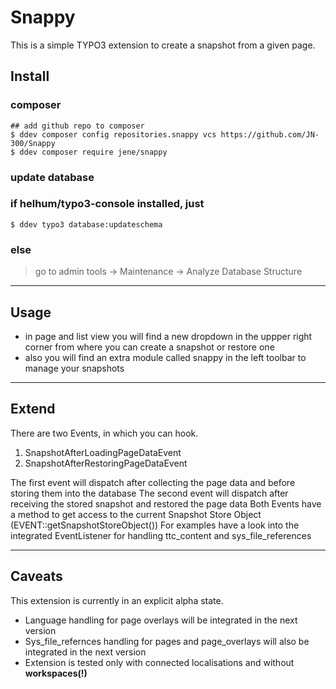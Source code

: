 # Snappy
This is a simple TYPO3 extension to create a snapshot from a given page.


## Install

### composer
```console 
## add github repo to composer
$ ddev composer config repositories.snappy vcs https://github.com/JN-300/Snappy
$ ddev composer require jene/snappy 
```

### update database
### if helhum/typo3-console installed, just
```console
$ ddev typo3 database:updateschema
```
### else
> go to admin tools -> Maintenance -> Analyze Database Structure

__________________________________________________________________________________________________________________ 

## Usage
- in page and list view you will find a new dropdown in the uppper right corner from where you can create a snapshot or restore one
- also you will find an extra module called snappy in the left toolbar to manage your snapshots

__________________________________________________________________________________________________________________

## Extend
There are two Events, in which you can hook.
1. SnapshotAfterLoadingPageDataEvent
2. SnapshotAfterRestoringPageDataEvent

The first event will dispatch after collecting the page data and before storing them into the database
The second event will dispatch after receiving the stored snapshot and restored the page data
Both Events have a method to get access to the current Snapshot Store Object (EVENT::getSnapshotStoreObject())
For examples have a look into the integrated EventListener for handling ttc_content and sys_file_references

__________________________________________________________________________________________________________________

## Caveats
This extension is currently in an explicit alpha state.
- Language handling for page overlays will be integrated in the next version
- Sys_file_refernces handling for pages and page_overlays will also be integrated in the next version
- Extension is tested only with connected localisations and without **workspaces(!)**
